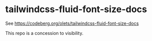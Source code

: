 # tailwindcss-fluid-font-size-docs

See https://codeberg.org/olets/tailwindcss-fluid-font-size-docs

This repo is a concession to visibility.
